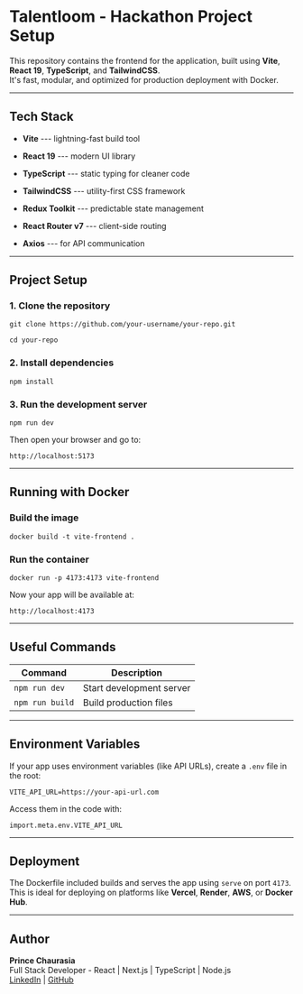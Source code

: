 Talentloom - Hackathon Project Setup
===========================

This repository contains the frontend for the application, built using **Vite**, **React 19**, **TypeScript**, and **TailwindCSS**.\
It's fast, modular, and optimized for production deployment with Docker.

* * * * *

Tech Stack
-------------

-   **Vite** --- lightning-fast build tool

-   **React 19** --- modern UI library

-   **TypeScript** --- static typing for cleaner code

-   **TailwindCSS** --- utility-first CSS framework

-   **Redux Toolkit** --- predictable state management

-   **React Router v7** --- client-side routing

-   **Axios** --- for API communication

* * * * *

Project Setup
----------------

### 1\. Clone the repository

`git clone https://github.com/your-username/your-repo.git`


`cd your-repo`

### 2\. Install dependencies

`npm install`

### 3\. Run the development server

`npm run dev`

Then open your browser and go to:

`http://localhost:5173`

* * * * *

Running with Docker
----------------------

### Build the image

`docker build -t vite-frontend .`

### Run the container

`docker run -p 4173:4173 vite-frontend`

Now your app will be available at:

`http://localhost:4173`

* * * * *

Useful Commands
------------------

| Command | Description |
| --- | --- |
| `npm run dev` | Start development server |
| `npm run build` | Build production files |

* * * * *

Environment Variables
------------------------

If your app uses environment variables (like API URLs), create a `.env` file in the root:

`VITE_API_URL=https://your-api-url.com`

Access them in the code with:

`import.meta.env.VITE_API_URL`

* * * * *
Deployment
-------------

The Dockerfile included builds and serves the app using `serve` on port `4173`.\
This is ideal for deploying on platforms like **Vercel**, **Render**, **AWS**, or **Docker Hub**.

* * * * *

Author
------------

**Prince Chaurasia**\
Full Stack Developer - React | Next.js | TypeScript | Node.js\
[LinkedIn](https://linkedin.com/in/princechaurasia) | [GitHub](https://github.com/mr-dev-prince)